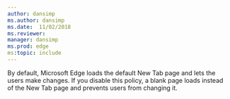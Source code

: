 ```yaml
---
author: dansimp
ms.author: dansimp
ms.date:  11/02/2018
ms.reviewer: 
manager: dansimp
ms.prod: edge
ms:topic: include
---
```


By default, Microsoft Edge loads the default New Tab page and lets the users make changes. If you disable this policy, a blank page loads instead of the New Tab page and prevents users from changing it. 
